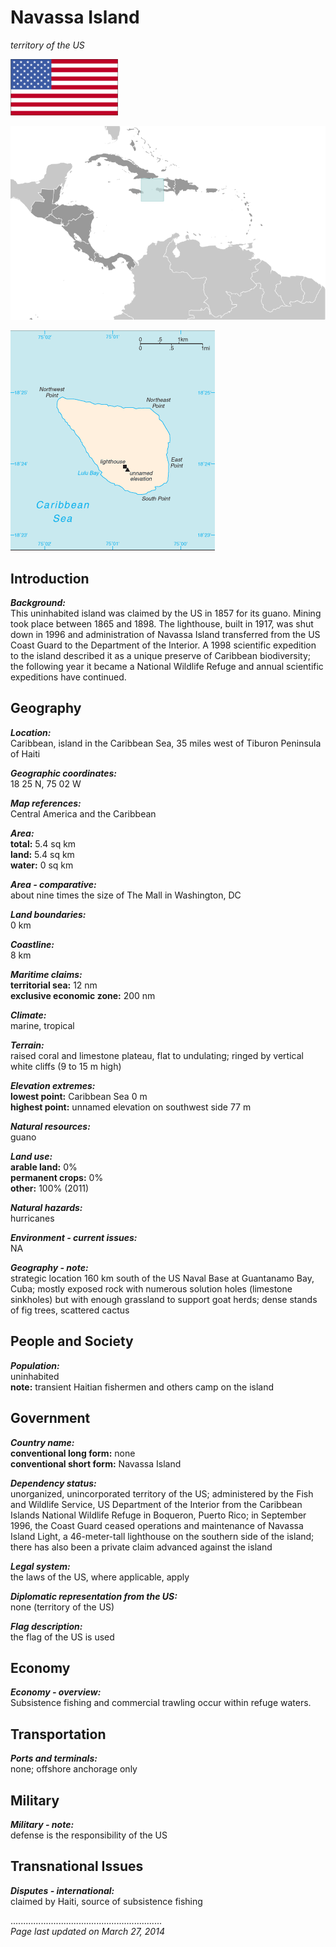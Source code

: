 # Navassa Island

_territory of the US_

![Flag of Navassa Island](../flags.png/bq.png)

![Location of Navassa Island](../locator-orig.png/bq.png)

![Map of Navassa Island](../maps-orig.png/bq.png)


## Introduction

**_Background:_**   
This uninhabited island was claimed by the US in 1857 for its guano. Mining took place between 1865 and 1898. The lighthouse, built in 1917, was shut down in 1996 and administration of Navassa Island transferred from the US Coast Guard to the Department of the Interior. A 1998 scientific expedition to the island described it as a unique preserve of Caribbean biodiversity; the following year it became a National Wildlife Refuge and annual scientific expeditions have continued.


## Geography

**_Location:_**   
Caribbean, island in the Caribbean Sea, 35 miles west of Tiburon Peninsula of Haiti

**_Geographic coordinates:_**   
18 25 N, 75 02 W

**_Map references:_**   
Central America and the Caribbean

**_Area:_**   
**total:** 5.4 sq km   
**land:** 5.4 sq km   
**water:** 0 sq km

**_Area - comparative:_**   
about nine times the size of The Mall in Washington, DC

**_Land boundaries:_**   
0 km

**_Coastline:_**   
8 km

**_Maritime claims:_**   
**territorial sea:** 12 nm   
**exclusive economic zone:** 200 nm

**_Climate:_**   
marine, tropical

**_Terrain:_**   
raised coral and limestone plateau, flat to undulating; ringed by vertical white cliffs (9 to 15 m high)

**_Elevation extremes:_**   
**lowest point:** Caribbean Sea 0 m   
**highest point:** unnamed elevation on southwest side 77 m

**_Natural resources:_**   
guano

**_Land use:_**   
**arable land:** 0%   
**permanent crops:** 0%   
**other:** 100% (2011)

**_Natural hazards:_**   
hurricanes

**_Environment - current issues:_**   
NA

**_Geography - note:_**   
strategic location 160 km south of the US Naval Base at Guantanamo Bay, Cuba; mostly exposed rock with numerous solution holes (limestone sinkholes) but with enough grassland to support goat herds; dense stands of fig trees, scattered cactus


## People and Society

**_Population:_**   
uninhabited   
**note:** transient Haitian fishermen and others camp on the island


## Government

**_Country name:_**   
**conventional long form:** none   
**conventional short form:** Navassa Island

**_Dependency status:_**   
unorganized, unincorporated territory of the US; administered by the Fish and Wildlife Service, US Department of the Interior from the Caribbean Islands National Wildlife Refuge in Boqueron, Puerto Rico; in September 1996, the Coast Guard ceased operations and maintenance of Navassa Island Light, a 46-meter-tall lighthouse on the southern side of the island; there has also been a private claim advanced against the island

**_Legal system:_**   
the laws of the US, where applicable, apply

**_Diplomatic representation from the US:_**   
none (territory of the US)

**_Flag description:_**   
the flag of the US is used


## Economy

**_Economy - overview:_**   
Subsistence fishing and commercial trawling occur within refuge waters.


## Transportation

**_Ports and terminals:_**   
none; offshore anchorage only


## Military

**_Military - note:_**   
defense is the responsibility of the US


## Transnational Issues

**_Disputes - international:_**   
claimed by Haiti, source of subsistence fishing


............................................................   
_Page last updated on March 27, 2014_
